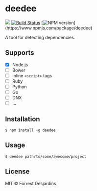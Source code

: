 # deedee
![](https://img.shields.io/badge/license-MIT-blue.svg)
[![Build Status](https://img.shields.io/travis/fdesjardins/deedee.svg?branch=master)](https://img.shields.io/travis/fdesjardins/deedee.svg)
[![NPM version](https://img.shields.io/npm/v/deedee.svg?)](https://www.npmjs.com/package/deedee)

A tool for detecting dependencies.

## Supports

- [x] Node.js
- [ ] Bower
- [ ] Inline `<script>` tags
- [ ] Ruby
- [ ] Python
- [ ] Go
- [ ] DNX
- [ ] ...

## Installation

```
$ npm install -g deedee
```

## Usage

```
$ deedee path/to/some/awesome/project
```

## License

MIT © Forrest Desjardins
